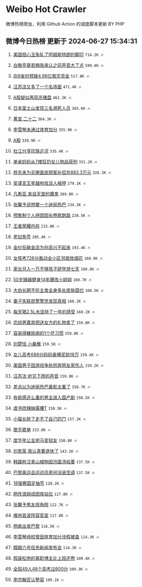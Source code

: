 # Weibo Hot Crawler 



微博热榜爬虫，利用 Github Action 的调度脚本更新 BY PHP 


## 微博今日热榜 更新于 2024-06-27 15:34:31 
1. [美国担心玉兔轧了阿姆斯特朗的脚印](https://s.weibo.com/weibo?q=%23%E7%BE%8E%E5%9B%BD%E6%8B%85%E5%BF%83%E7%8E%89%E5%85%94%E8%BD%A7%E4%BA%86%E9%98%BF%E5%A7%86%E6%96%AF%E7%89%B9%E6%9C%97%E7%9A%84%E8%84%9A%E5%8D%B0%23&t=31&band_rank=1&Refer=top) `714.2K 🔥` 

1. [白敬亭章若楠我承认之前声音大了点](https://s.weibo.com/weibo?q=%23%E7%99%BD%E6%95%AC%E4%BA%AD%E7%AB%A0%E8%8B%A5%E6%A5%A0%E6%88%91%E6%89%BF%E8%AE%A4%E4%B9%8B%E5%89%8D%E5%A3%B0%E9%9F%B3%E5%A4%A7%E4%BA%86%E7%82%B9%23&t=31&band_rank=2&Refer=top) `599.4K 🔥` 

1. [向9省份预拨4.96亿救灾资金](https://s.weibo.com/weibo?q=%23%E5%90%919%E7%9C%81%E4%BB%BD%E9%A2%84%E6%8B%A84.96%E4%BA%BF%E6%95%91%E7%81%BE%E8%B5%84%E9%87%91%23&t=31&band_rank=3&Refer=top) `517.8K 🔥` 

1. [汪苏泷又多了一个名场面](https://s.weibo.com/weibo?q=%23%E6%B1%AA%E8%8B%8F%E6%B3%B7%E5%8F%88%E5%A4%9A%E4%BA%86%E4%B8%80%E4%B8%AA%E5%90%8D%E5%9C%BA%E9%9D%A2%23&t=31&band_rank=4&Refer=top) `471.4K 🔥` 

1. [A股疑似再现杀猪盘](https://s.weibo.com/weibo?q=%23A%E8%82%A1%E7%96%91%E4%BC%BC%E5%86%8D%E7%8E%B0%E6%9D%80%E7%8C%AA%E7%9B%98%23&t=31&band_rank=5&Refer=top) `462.3K 🔥` 

1. [日本富士山发现三名濒死人员](https://s.weibo.com/weibo?q=%23%E6%97%A5%E6%9C%AC%E5%AF%8C%E5%A3%AB%E5%B1%B1%E5%8F%91%E7%8E%B0%E4%B8%89%E5%90%8D%E6%BF%92%E6%AD%BB%E4%BA%BA%E5%91%98%23&t=31&band_rank=6&Refer=top) `365.6K 🔥` 

1. [黄宣 二十二](https://s.weibo.com/weibo?q=%E9%BB%84%E5%AE%A3%20%E4%BA%8C%E5%8D%81%E4%BA%8C&t=31&band_rank=7&Refer=top) `364.3K 🔥` 

1. [李雪琴未通过体育加分](https://s.weibo.com/weibo?q=%23%E6%9D%8E%E9%9B%AA%E7%90%B4%E6%9C%AA%E9%80%9A%E8%BF%87%E4%BD%93%E8%82%B2%E5%8A%A0%E5%88%86%23&t=31&band_rank=8&Refer=top) `355.9K 🔥` 

1. [A股](https://s.weibo.com/weibo?q=A%E8%82%A1&t=31&band_rank=9&Refer=top) `339.9K 🔥` 

1. [杜江分享珍珠近况](https://s.weibo.com/weibo?q=%23%E6%9D%9C%E6%B1%9F%E5%88%86%E4%BA%AB%E7%8F%8D%E7%8F%A0%E8%BF%91%E5%86%B5%23&t=31&band_rank=10&Refer=top) `335.4K 🔥` 

1. [单亲妈妈从7楼狂扔女儿物品获刑](https://s.weibo.com/weibo?q=%23%E5%8D%95%E4%BA%B2%E5%A6%88%E5%A6%88%E4%BB%8E7%E6%A5%BC%E7%8B%82%E6%89%94%E5%A5%B3%E5%84%BF%E7%89%A9%E5%93%81%E8%8E%B7%E5%88%91%23&t=31&band_rank=11&Refer=top) `331.2K 🔥` 

1. [胖东来为买擀面皮顾客补偿共883.3万元](https://s.weibo.com/weibo?q=%23%E8%83%96%E4%B8%9C%E6%9D%A5%E4%B8%BA%E4%B9%B0%E6%93%80%E9%9D%A2%E7%9A%AE%E9%A1%BE%E5%AE%A2%E8%A1%A5%E5%81%BF%E5%85%B1883.3%E4%B8%87%E5%85%83%23&t=31&band_rank=12&Refer=top) `326.3K 🔥` 

1. [吴谨言王星越吻戏没人喊停](https://s.weibo.com/weibo?q=%23%E5%90%B4%E8%B0%A8%E8%A8%80%E7%8E%8B%E6%98%9F%E8%B6%8A%E5%90%BB%E6%88%8F%E6%B2%A1%E4%BA%BA%E5%96%8A%E5%81%9C%23&t=31&band_rank=13&Refer=top) `279.1K 🔥` 

1. [凡希亚 来自天堂的魔鬼](https://s.weibo.com/weibo?q=%E5%87%A1%E5%B8%8C%E4%BA%9A%20%E6%9D%A5%E8%87%AA%E5%A4%A9%E5%A0%82%E7%9A%84%E9%AD%94%E9%AC%BC&t=31&band_rank=14&Refer=top) `269.0K 🔥` 

1. [张馨予说想要一个迪丽热巴](https://s.weibo.com/weibo?q=%E5%BC%A0%E9%A6%A8%E4%BA%88%E8%AF%B4%E6%83%B3%E8%A6%81%E4%B8%80%E4%B8%AA%E8%BF%AA%E4%B8%BD%E7%83%AD%E5%B7%B4&t=31&band_rank=15&Refer=top) `234.3K 🔥` 

1. [预售制个人拼团团长卷款跑路](https://s.weibo.com/weibo?q=%23%E9%A2%84%E5%94%AE%E5%88%B6%E4%B8%AA%E4%BA%BA%E6%8B%BC%E5%9B%A2%E5%9B%A2%E9%95%BF%E5%8D%B7%E6%AC%BE%E8%B7%91%E8%B7%AF%23&t=31&band_rank=16&Refer=top) `220.5K 🔥` 

1. [王者荣耀内存](https://s.weibo.com/weibo?q=%23%E7%8E%8B%E8%80%85%E8%8D%A3%E8%80%80%E5%86%85%E5%AD%98%23&t=31&band_rank=17&Refer=top) `215.0K 🔥` 

1. [老挝免签](https://s.weibo.com/weibo?q=%23%E8%80%81%E6%8C%9D%E5%85%8D%E7%AD%BE%23&t=31&band_rank=18&Refer=top) `205.4K 🔥` 

1. [金价狂飙金店为何高兴不起来](https://s.weibo.com/weibo?q=%23%E9%87%91%E4%BB%B7%E7%8B%82%E9%A3%99%E9%87%91%E5%BA%97%E4%B8%BA%E4%BD%95%E9%AB%98%E5%85%B4%E4%B8%8D%E8%B5%B7%E6%9D%A5%23&t=31&band_rank=19&Refer=top) `193.4K 🔥` 

1. [女孩考726分轰动全小区邻居放烟花](https://s.weibo.com/weibo?q=%23%E5%A5%B3%E5%AD%A9%E8%80%83726%E5%88%86%E8%BD%B0%E5%8A%A8%E5%85%A8%E5%B0%8F%E5%8C%BA%E9%82%BB%E5%B1%85%E6%94%BE%E7%83%9F%E8%8A%B1%23&t=31&band_rank=20&Refer=top) `160.9K 🔥` 

1. [家长月入一万不够孩子研学游七天](https://s.weibo.com/weibo?q=%23%E5%AE%B6%E9%95%BF%E6%9C%88%E5%85%A5%E4%B8%80%E4%B8%87%E4%B8%8D%E5%A4%9F%E5%AD%A9%E5%AD%90%E7%A0%94%E5%AD%A6%E6%B8%B8%E4%B8%83%E5%A4%A9%23&t=31&band_rank=21&Refer=top) `160.8K 🔥` 

1. [50岁姨姨健身14年爆改小姐姐](https://s.weibo.com/weibo?q=%2350%E5%B2%81%E5%A7%A8%E5%A7%A8%E5%81%A5%E8%BA%AB14%E5%B9%B4%E7%88%86%E6%94%B9%E5%B0%8F%E5%A7%90%E5%A7%90%23&t=31&band_rank=22&Refer=top) `160.7K 🔥` 

1. [大伯长期不吃主食全身多处皮肤糜烂](https://s.weibo.com/weibo?q=%23%E5%A4%A7%E4%BC%AF%E9%95%BF%E6%9C%9F%E4%B8%8D%E5%90%83%E4%B8%BB%E9%A3%9F%E5%85%A8%E8%BA%AB%E5%A4%9A%E5%A4%84%E7%9A%AE%E8%82%A4%E7%B3%9C%E7%83%82%23&t=31&band_rank=23&Refer=top) `160.5K 🔥` 

1. [妻子失联民警警觉发现真相](https://s.weibo.com/weibo?q=%23%E5%A6%BB%E5%AD%90%E5%A4%B1%E8%81%94%E6%B0%91%E8%AD%A6%E8%AD%A6%E8%A7%89%E5%8F%91%E7%8E%B0%E7%9C%9F%E7%9B%B8%23&t=31&band_rank=24&Refer=top) `160.3K 🔥` 

1. [每天喝2.5L水坚持了一年的感受](https://s.weibo.com/weibo?q=%23%E6%AF%8F%E5%A4%A9%E5%96%9D2.5L%E6%B0%B4%E5%9D%9A%E6%8C%81%E4%BA%86%E4%B8%80%E5%B9%B4%E7%9A%84%E6%84%9F%E5%8F%97%23&t=31&band_rank=25&Refer=top) `160.2K 🔥` 

1. [恋综男嘉宾把送女方的礼物卖了](https://s.weibo.com/weibo?q=%23%E6%81%8B%E7%BB%BC%E7%94%B7%E5%98%89%E5%AE%BE%E6%8A%8A%E9%80%81%E5%A5%B3%E6%96%B9%E7%9A%84%E7%A4%BC%E7%89%A9%E5%8D%96%E4%BA%86%23&t=31&band_rank=26&Refer=top) `159.8K 🔥` 

1. [容易得糖尿病的1个坏习惯](https://s.weibo.com/weibo?q=%23%E5%AE%B9%E6%98%93%E5%BE%97%E7%B3%96%E5%B0%BF%E7%97%85%E7%9A%841%E4%B8%AA%E5%9D%8F%E4%B9%A0%E6%83%AF%23&t=31&band_rank=27&Refer=top) `159.8K 🔥` 

1. [刘楚恬 小桑稚](https://s.weibo.com/weibo?q=%E5%88%98%E6%A5%9A%E6%81%AC%20%E5%B0%8F%E6%A1%91%E7%A8%9A&t=31&band_rank=28&Refer=top) `159.5K 🔥` 

1. [女儿高考688分妈妈豪横奖励18万](https://s.weibo.com/weibo?q=%23%E5%A5%B3%E5%84%BF%E9%AB%98%E8%80%83688%E5%88%86%E5%A6%88%E5%A6%88%E8%B1%AA%E6%A8%AA%E5%A5%96%E5%8A%B118%E4%B8%87%23&t=31&band_rank=29&Refer=top) `159.4K 🔥` 

1. [美国男子因游戏争执怒奔网友家伤人](https://s.weibo.com/weibo?q=%23%E7%BE%8E%E5%9B%BD%E7%94%B7%E5%AD%90%E5%9B%A0%E6%B8%B8%E6%88%8F%E4%BA%89%E6%89%A7%E6%80%92%E5%A5%94%E7%BD%91%E5%8F%8B%E5%AE%B6%E4%BC%A4%E4%BA%BA%23&t=31&band_rank=30&Refer=top) `159.2K 🔥` 

1. [汪苏泷 听见下雨的声音](https://s.weibo.com/weibo?q=%E6%B1%AA%E8%8B%8F%E6%B3%B7%20%E5%90%AC%E8%A7%81%E4%B8%8B%E9%9B%A8%E7%9A%84%E5%A3%B0%E9%9F%B3&t=31&band_rank=31&Refer=top) `159.0K 🔥` 

1. [差点以为迪丽热巴鼻影太重了](https://s.weibo.com/weibo?q=%E5%B7%AE%E7%82%B9%E4%BB%A5%E4%B8%BA%E8%BF%AA%E4%B8%BD%E7%83%AD%E5%B7%B4%E9%BC%BB%E5%BD%B1%E5%A4%AA%E9%87%8D%E4%BA%86&t=31&band_rank=32&Refer=top) `158.7K 🔥` 

1. [有偷感这么重的男主进入国产剧](https://s.weibo.com/weibo?q=%23%E6%9C%89%E5%81%B7%E6%84%9F%E8%BF%99%E4%B9%88%E9%87%8D%E7%9A%84%E7%94%B7%E4%B8%BB%E8%BF%9B%E5%85%A5%E5%9B%BD%E4%BA%A7%E5%89%A7%23&t=31&band_rank=33&Refer=top) `158.5K 🔥` 

1. [虞书欣辣妹露腰T](https://s.weibo.com/weibo?q=%23%E8%99%9E%E4%B9%A6%E6%AC%A3%E8%BE%A3%E5%A6%B9%E9%9C%B2%E8%85%B0T%23&t=31&band_rank=34&Refer=top) `158.5K 🔥` 

1. [小猫长胖了走不了自己的门](https://s.weibo.com/weibo?q=%E5%B0%8F%E7%8C%AB%E9%95%BF%E8%83%96%E4%BA%86%E8%B5%B0%E4%B8%8D%E4%BA%86%E8%87%AA%E5%B7%B1%E7%9A%84%E9%97%A8&t=31&band_rank=35&Refer=top) `157.2K 🔥` 

1. [歌手歌单](https://s.weibo.com/weibo?q=%E6%AD%8C%E6%89%8B%E6%AD%8C%E5%8D%95&t=31&band_rank=36&Refer=top) `153.8K 🔥` 

1. [度华年公主驸马变狱友](https://s.weibo.com/weibo?q=%23%E5%BA%A6%E5%8D%8E%E5%B9%B4%E5%85%AC%E4%B8%BB%E9%A9%B8%E9%A9%AC%E5%8F%98%E7%8B%B1%E5%8F%8B%23&t=31&band_rank=37&Refer=top) `150.8K 🔥` 

1. [刘若英 我认真要退休了](https://s.weibo.com/weibo?q=%E5%88%98%E8%8B%A5%E8%8B%B1%20%E6%88%91%E8%AE%A4%E7%9C%9F%E8%A6%81%E9%80%80%E4%BC%91%E4%BA%86&t=31&band_rank=38&Refer=top) `143.1K 🔥` 

1. [韩媒称汉拿山植物因泡面汤枯萎](https://s.weibo.com/weibo?q=%23%E9%9F%A9%E5%AA%92%E7%A7%B0%E6%B1%89%E6%8B%BF%E5%B1%B1%E6%A4%8D%E7%89%A9%E5%9B%A0%E6%B3%A1%E9%9D%A2%E6%B1%A4%E6%9E%AF%E8%90%8E%23&t=31&band_rank=39&Refer=top) `137.5K 🔥` 

1. [巴黎奥运会运动员房间没装空调](https://s.weibo.com/weibo?q=%23%E5%B7%B4%E9%BB%8E%E5%A5%A5%E8%BF%90%E4%BC%9A%E8%BF%90%E5%8A%A8%E5%91%98%E6%88%BF%E9%97%B4%E6%B2%A1%E8%A3%85%E7%A9%BA%E8%B0%83%23&t=31&band_rank=40&Refer=top) `137.5K 🔥` 

1. [18强赛国足抽签](https://s.weibo.com/weibo?q=%2318%E5%BC%BA%E8%B5%9B%E5%9B%BD%E8%B6%B3%E6%8A%BD%E7%AD%BE%23&t=31&band_rank=41&Refer=top) `128.2K 🔥` 

1. [网传浪姐成团夜站位](https://s.weibo.com/weibo?q=%E7%BD%91%E4%BC%A0%E6%B5%AA%E5%A7%90%E6%88%90%E5%9B%A2%E5%A4%9C%E7%AB%99%E4%BD%8D&t=31&band_rank=42&Refer=top) `127.8K 🔥` 

1. [张馨予男友视角照](https://s.weibo.com/weibo?q=%23%E5%BC%A0%E9%A6%A8%E4%BA%88%E7%94%B7%E5%8F%8B%E8%A7%86%E8%A7%92%E7%85%A7%23&t=31&band_rank=43&Refer=top) `122.7K 🔥` 

1. [难哄首波阵容官宣](https://s.weibo.com/weibo?q=%23%E9%9A%BE%E5%93%84%E9%A6%96%E6%B3%A2%E9%98%B5%E5%AE%B9%E5%AE%98%E5%AE%A3%23&t=31&band_rank=44&Refer=top) `117.8K 🔥` 

1. [杨紫出发巴黎](https://s.weibo.com/weibo?q=%E6%9D%A8%E7%B4%AB%E5%87%BA%E5%8F%91%E5%B7%B4%E9%BB%8E&t=31&band_rank=45&Refer=top) `116.5K 🔥` 

1. [李雪琴母校曾因体育加分涉假被查](https://s.weibo.com/weibo?q=%23%E6%9D%8E%E9%9B%AA%E7%90%B4%E6%AF%8D%E6%A0%A1%E6%9B%BE%E5%9B%A0%E4%BD%93%E8%82%B2%E5%8A%A0%E5%88%86%E6%B6%89%E5%81%87%E8%A2%AB%E6%9F%A5%23&t=31&band_rank=46&Refer=top) `114.3K 🔥` 

1. [嫦娥六号任务新闻发布会](https://s.weibo.com/weibo?q=%23%E5%AB%A6%E5%A8%A5%E5%85%AD%E5%8F%B7%E4%BB%BB%E5%8A%A1%E6%96%B0%E9%97%BB%E5%8F%91%E5%B8%83%E4%BC%9A%23&t=31&band_rank=47&Refer=top) `114.3K 🔥` 

1. [假装松弛的离职博主比上班还卷](https://s.weibo.com/weibo?q=%23%E5%81%87%E8%A3%85%E6%9D%BE%E5%BC%9B%E7%9A%84%E7%A6%BB%E8%81%8C%E5%8D%9A%E4%B8%BB%E6%AF%94%E4%B8%8A%E7%8F%AD%E8%BF%98%E5%8D%B7%23&t=31&band_rank=48&Refer=top) `109.4K 🔥` 

1. [全班49人48个高考过600分](https://s.weibo.com/weibo?q=%23%E5%85%A8%E7%8F%AD49%E4%BA%BA48%E4%B8%AA%E9%AB%98%E8%80%83%E8%BF%87600%E5%88%86%23&t=31&band_rank=49&Refer=top) `109.3K 🔥` 

1. [李宗翰否认整容](https://s.weibo.com/weibo?q=%23%E6%9D%8E%E5%AE%97%E7%BF%B0%E5%90%A6%E8%AE%A4%E6%95%B4%E5%AE%B9%23&t=31&band_rank=50&Refer=top) `109.1K 🔥` 

